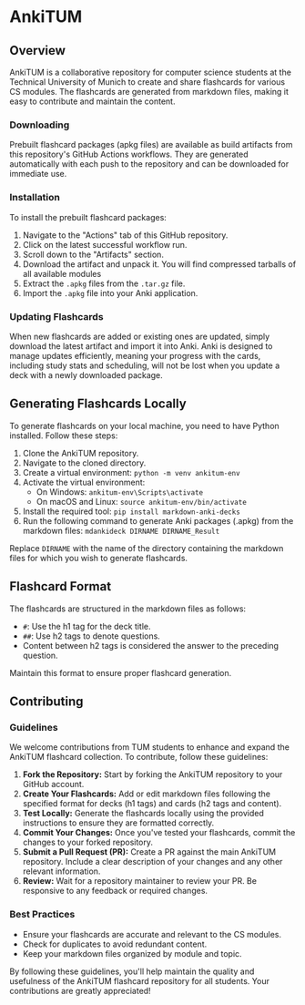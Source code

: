 # AnkiTUM

## Overview
AnkiTUM is a collaborative repository for computer science students at the Technical University of Munich to create and share flashcards for various CS modules. The flashcards are generated from markdown files, making it easy to contribute and maintain the content.

### Downloading
Prebuilt flashcard packages (apkg files) are available as build artifacts from this repository's GitHub Actions workflows. They are generated automatically with each push to the repository and can be downloaded for immediate use.

### Installation
To install the prebuilt flashcard packages:

1. Navigate to the "Actions" tab of this GitHub repository.
2. Click on the latest successful workflow run.
3. Scroll down to the "Artifacts" section.
4. Download the artifact and unpack it. You will find compressed tarballs of all available modules
5. Extract the `.apkg` files from the `.tar.gz` file.
6. Import the `.apkg` file into your Anki application.

### Updating Flashcards
When new flashcards are added or existing ones are updated, simply download the latest artifact and import it into Anki. Anki is designed to manage updates efficiently, meaning your progress with the cards, including study stats and scheduling, will not be lost when you update a deck with a newly downloaded package.

## Generating Flashcards Locally
To generate flashcards on your local machine, you need to have Python installed. Follow these steps:

1. Clone the AnkiTUM repository.
2. Navigate to the cloned directory.
3. Create a virtual environment: `python -m venv ankitum-env`
4. Activate the virtual environment:
   - On Windows: `ankitum-env\Scripts\activate`
   - On macOS and Linux: `source ankitum-env/bin/activate`
5. Install the required tool: `pip install markdown-anki-decks`
6. Run the following command to generate Anki packages (.apkg) from the markdown files: `mdankideck DIRNAME DIRNAME_Result`

Replace `DIRNAME` with the name of the directory containing the markdown files for which you wish to generate flashcards.

## Flashcard Format
The flashcards are structured in the markdown files as follows:

- `#`: Use the h1 tag for the deck title.
- `##`: Use h2 tags to denote questions.
- Content between h2 tags is considered the answer to the preceding question.

Maintain this format to ensure proper flashcard generation.

## Contributing

### Guidelines
We welcome contributions from TUM students to enhance and expand the AnkiTUM flashcard collection. To contribute, follow these guidelines:

1. **Fork the Repository:** Start by forking the AnkiTUM repository to your GitHub account.
2. **Create Your Flashcards:** Add or edit markdown files following the specified format for decks (h1 tags) and cards (h2 tags and content).
3. **Test Locally:** Generate the flashcards locally using the provided instructions to ensure they are formatted correctly.
4. **Commit Your Changes:** Once you've tested your flashcards, commit the changes to your forked repository.
5. **Submit a Pull Request (PR):** Create a PR against the main AnkiTUM repository. Include a clear description of your changes and any other relevant information.
6. **Review:** Wait for a repository maintainer to review your PR. Be responsive to any feedback or required changes.

### Best Practices
- Ensure your flashcards are accurate and relevant to the CS modules.
- Check for duplicates to avoid redundant content.
- Keep your markdown files organized by module and topic.

By following these guidelines, you'll help maintain the quality and usefulness of the AnkiTUM flashcard repository for all students. Your contributions are greatly appreciated!